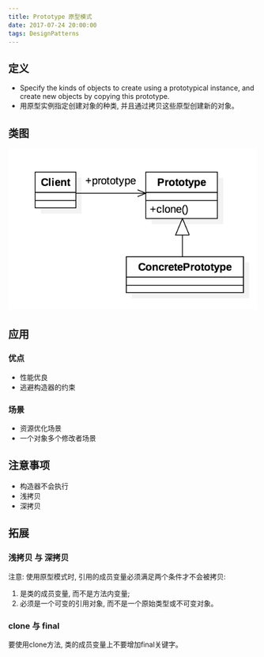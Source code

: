 ```yaml
---
title: Prototype 原型模式
date: 2017-07-24 20:00:00
tags: DesignPatterns
---
```


## 定义

- Specify the kinds of objects to create using a prototypical instance, and create new objects by copying this prototype.
- 用原型实例指定创建对象的种类, 并且通过拷贝这些原型创建新的对象。

## 类图

![](https://github.com/JingweiWang/DesignPatterns/blob/master/src/io/github/jingweiwang/DesignPatterns/prototype/Prototype.png?raw=true)

## 应用

### 优点 

- 性能优良
- 逃避构造器的约束

### 场景

- 资源优化场景
- 一个对象多个修改者场景

## 注意事项

- 构造器不会执行
- 浅拷贝
- 深拷贝

## 拓展

### 浅拷贝 与 深拷贝

注意: 使用原型模式时, 引用的成员变量必须满足两个条件才不会被拷贝: 

1. 是类的成员变量, 而不是方法内变量;
2. 必须是一个可变的引用对象, 而不是一个原始类型或不可变对象。

### clone 与 final

要使用clone方法, 类的成员变量上不要增加final关键字。